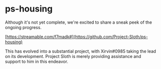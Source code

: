# ps-housing

Although it's not yet complete, we're excited to share a sneak peek of the ongoing progress.

[https://streamable.com/f7madk#](https://github.com/Project-Sloth/ps-housing)

This has evolved into a substantial project, with Xirvin#0985 taking the lead on its development. Project Sloth is merely providing assistance and support to him in this endeavor.

